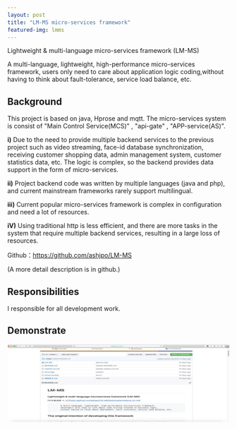 ```yaml
---
layout: post
title: "LM-MS micro-services framework"
featured-img: lmms
---
```

Lightweight & multi-language micro-services framework (LM-MS) 

A multi-language, lightweight, high-performance micro-services framework, users only need to care about application logic coding,without having to think about fault-tolerance, service load balance, etc.

## Background 

This project is based on java, Hprose and mqtt. The micro-services system is consist of "Main Control Service(MCS)" , "api-gate" , "APP-service(AS)".

 **i)** Due to the need to provide multiple backend services to the previous project such as video streaming, face-id database synchronization, receiving customer shopping data, admin management system, customer statistics data, etc. The logic is complex, so the backend provides data support in the form of micro-services. 

 **ii)** Project backend code was written by multiple languages (java and php), and current mainstream frameworks rarely support multilingual. 

 **iii)** Current popular micro-services framework is complex in configuration and need a lot of resources. 
 
 **iV)** Using traditional http is less efficient, and there are more tasks in the system that require multiple backend services, resulting in a large loss of resources. 

Github：<https://github.com/ashjpo/LM-MS>

(A more detail description is in github.)

## Responsibilities

I responsible for all development work.


## Demonstrate

![](/images/ms/p1.jpg)





